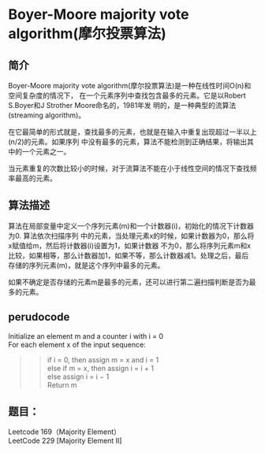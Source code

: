 #  Boyer-Moore majority vote algorithm(摩尔投票算法)  

##  简介  
Boyer-Moore majority vote algorithm(摩尔投票算法)是一种在线性时间O(n)和空间复杂度的情况下，
在一个元素序列中查找包含最多的元素。它是以Robert S.Boyer和J Strother Moore命名的，1981年发
明的，是一种典型的流算法(streaming algorithm)。  

在它最简单的形式就是，查找最多的元素，也就是在输入中重复出现超过一半以上(n/2)的元素。如果序列
中没有最多的元素，算法不能检测到正确结果，将输出其中的一个元素之一。  

当元素重复的次数比较小的时候，对于流算法不能在小于线性空间的情况下查找频率最高的元素。  

##  算法描述  
算法在局部变量中定义一个序列元素(m)和一个计数器(i)，初始化的情况下计数器为0. 算法依次扫描序列
中的元素，当处理元素x的时候，如果计数器为0，那么将x赋值给m，然后将计数器(i)设置为1，如果计数器
不为0，那么将序列元素m和x比较，如果相等，那么计数器加1，如果不等，那么计数器减1。处理之后，最后
存储的序列元素(m)，就是这个序列中最多的元素。  

如果不确定是否存储的元素m是最多的元素，还可以进行第二遍扫描判断是否为最多的元素。  

##  perudocode  
Initialize an element m and a counter i with i = 0  
For each element x of the input sequence:  
>>if i = 0, then assign m = x and i = 1  
>>else if m = x, then assign i = i + 1  
>>else assign i = i − 1  
Return m

##  题目：    
Leetcode 169（Majority Element）  
LeetCode 229 [Majority Element II]   
